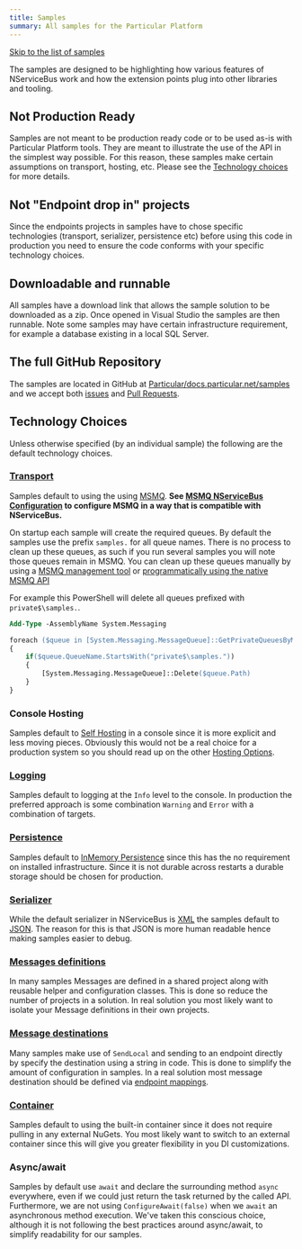 ```yaml
---
title: Samples
summary: All samples for the Particular Platform
---
```


[Skip to the list of samples](#related-samples)


The samples are designed to be highlighting how various features of NServiceBus work and how the extension points plug into other libraries and tooling.


## Not Production Ready

Samples are not meant to be production ready code or to be used as-is with Particular Platform tools. They are meant to illustrate the use of the API in the simplest way possible. For this reason, these samples make certain assumptions on transport, hosting, etc. Please see the [Technology choices](#technology-choices) for more details.


## Not "Endpoint drop in" projects 

Since the endpoints projects in samples have to chose specific technologies (transport, serializer, persistence etc) before using this code in production you need to ensure the code conforms with your specific technology choices.


## Downloadable and runnable

All samples have a download link that allows the sample solution to be downloaded as a zip. Once opened in Visual Studio the samples are then runnable. Note some samples may have certain infrastructure requirement, for example a database existing in a local SQL Server.


## The full GitHub Repository

The samples are located in GitHub at [Particular/docs.particular.net/samples](https://github.com/Particular/docs.particular.net/tree/master/samples) and we accept both [issues](https://github.com/Particular/docs.particular.net/issues) and [Pull Requests](https://help.github.com/articles/using-pull-requests/).


## Technology Choices

Unless otherwise specified (by an individual sample) the following are the default technology choices.


### [Transport](/nservicebus/transports/)

Samples default to using the using [MSMQ](/nservicebus/msmq/). **See [MSMQ NServiceBus Configuration](/nservicebus/msmq/#nservicebus-configuration) to configure MSMQ in a way that is compatible with NServiceBus.**

On startup each sample will create the required queues. By default the samples use the prefix `samples.` for all queue names. There is no process to clean up these queues, as such if you run several samples you will note those queues remain in MSMQ. You can clean up these queues manually by using a [MSMQ management tool](/nservicebus/msmq/viewing-message-content-in-msmq.md) or [programmatically using the native MSMQ API](/nservicebus/msmq/operations-scripting.md#delete-queues)

For example this PowerShell will delete all queues prefixed with `private$\samples.`.

```ps
Add-Type -AssemblyName System.Messaging

foreach ($queue in [System.Messaging.MessageQueue]::GetPrivateQueuesByMachine("."))
{
	if($queue.QueueName.StartsWith("private$\samples."))
	{  
		[System.Messaging.MessageQueue]::Delete($queue.Path)
	}
}
```


### Console Hosting

Samples default to [Self Hosting](/nservicebus/hosting/) in a console since it is more explicit and less moving pieces. Obviously this would not be a real choice for a production system so you should read up on the other [Hosting Options](/nservicebus/hosting/).


### [Logging](/nservicebus/logging/)

Samples default to logging at the `Info` level to the console. In production the preferred approach is some combination `Warning` and `Error` with a combination of targets. 


### [Persistence](/nservicebus/persistence/)

Samples default to [InMemory Persistence](/nservicebus/persistence/in-memory.md) since this has the no requirement on installed infrastructure. Since it is not durable across restarts a durable storage should be chosen for production.


### [Serializer](/nservicebus/serialization/)

While the default serializer in NServiceBus is [XML](/nservicebus/serialization/xml.md) the samples default to [JSON](/nservicebus/serialization/json.md). The reason for this is that JSON is more human readable hence making samples easier to debug.


### [Messages definitions](/nservicebus/messaging/messages-events-commands.md)

In many samples Messages are defined in a shared project along with reusable helper and configuration classes. This is done so reduce the number of projects in a solution. In real solution you most likely want to isolate your Message definitions in their own projects.


### [Message destinations](/nservicebus/messaging/message-owner.md)

Many samples make use of `SendLocal` and sending to an endpoint directly by specify the destination using a string in code. This is done to simplify the amount of configuration in samples. In a real solution most message destination should be defined via [endpoint mappings](/nservicebus/messaging/message-owner.md#configuring-endpoint-mapping).


### [Container](/nservicebus/containers/)

Samples default to using the built-in container since it does not require pulling in any external NuGets. You most likely want to switch to an external container since this will give you greater flexibility in you DI customizations.

### Async/await

Samples by default use `await` and declare the surrounding method `async` everywhere, even if we could just return the task returned by the called API. Furthermore, we are not using `ConfigureAwait(false)` when we `await` an asynchronous method execution. We've taken this conscious choice, although it is not following the best practices around async/await, to simplify readability for our samples.  
